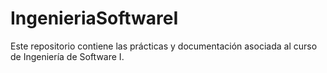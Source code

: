 # IngenieriaSoftwareI
Este repositorio contiene las prácticas y documentación asociada al curso de Ingeniería de Software I.

